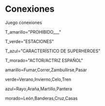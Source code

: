
# Conexiones
Juego conexiones

T_amarillo="PROHIBIDO___"

T_verde="ESTACIONES"

T_azul="CARACTERÍSTICO DE SUPERHEROES"

T_morado="ACTOR/ACTRIZ ESPAÑOL"

amarillo=Fumar,Correr,Zambullirse,Pasar

verde=Verano,Invierno,Celo,Tren

azul=Rayo,Araña,Martillo,Pantera

morado=León,Banderas,Cruz,Casas